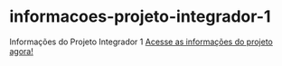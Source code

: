 # informacoes-projeto-integrador-1
Informações do Projeto Integrador 1 
<a href="https://allthinkbox.github.io/informacoes-projeto-integrador-1/" target="_blank" rel="external">Acesse as informações do projeto agora!</a>
